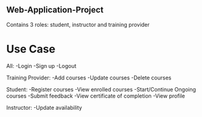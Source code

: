 ## Web-Application-Project

Contains 3 roles: student, instructor and training provider

# Use Case
All:
    -Login
    -Sign up
    -Logout
    
Training Provider:
    -Add courses
    -Update courses
    -Delete courses
    
Student:
    -Register courses
    -View enrolled courses
    -Start/Continue Ongoing courses
    -Submit feedback
    -View certificate of completion
    -View profile
    
Instructor:
    -Update availability
